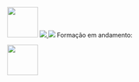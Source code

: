  [<img src="https://hermes.digitalinnovation.one/assets/diome/logo-full.svg" width="70">](https://www.dio.me/users/anaemarcos1337_45438 )
<a href="mailto:luizmarcow@gmail.com">
<img src="https://img.shields.io/badge/Gmail-D14836?style=for-the-badge&logo=gmail&logoColor=white"/>
</a>
[<img src="https://img.shields.io/badge/LinkedIn-0077B5?style=for-the-badge&logo=linkedin&logoColor=white">](https://br.linkedin.com/in/luiz-marcos-abril-silva-536b99264?original_referer=https%3A%2F%2Fwww.google.com%2F)
Formação em andamento:

[<img src="https://hermes.dio.me/tracks/e0b4ad51-a4c7-4e61-a683-c04f6d376e9c.png" width="70">](https://web.dio.me/track/microsoft-copilot-ai)
